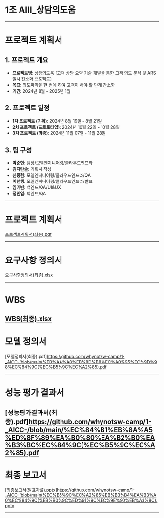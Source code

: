 # 1조 Alll_상담의도움

---------------------------------------

# 프로젝트 계획서

## 1. 프로젝트 개요
- **프로젝트명**: 상담의도움 [고객 상담 요약 기술 개발을 통한 고객 의도 분석 및 ARS 절차 간소화 프로젝트]
- **목표**: 의도파악을 한 번에 하여 고객이 해야 할 단계 간소화
- **기간**: 2024년 8월 - 2025년 1월

## 2. 프로젝트 일정
- **1차 프로젝트 (기획)**: 2024년 8월 19일 - 8월 21일
- **2차 프로젝트 (프로토타입)**: 2024년 10월 22일 - 10월 28일
- **3차 프로젝트 (최종)**: 2024년 11월 07일 - 11월 28일

## 3. 팀 구성
- **박준현**: 팀장/모델엔지니어링/클라우드인프라
- **김다란솔**: 기획서 작성
- **신종현**: 모델엔지니어링/클라우드인프라/QA
- **이현행**: 모델엔지니어링/클라우드인프라/발표
- **임기빈**: 백엔드/QA/UI&UX
- **정인엽**: 백엔드/QA

---------------------------------------

# 프로젝트 계획서
[프로젝트계획서(최종).pdf](https://github.com/whynotsw-camp/1-_AICC-/blob/main/%ED%94%84%EB%A1%9C%EC%A0%9D%ED%8A%B8%EA%B3%84%ED%9A%8D%EC%84%9C(%EC%B5%9C%EC%A2%85).pdf)

----------------------------------------

# 요구사항 정의서
[요구사항정의서(최종).xlsx](https://github.com/whynotsw-camp/1-_AICC-/blob/main/%EC%9A%94%EA%B5%AC%EC%82%AC%ED%95%AD%EC%A0%95%EC%9D%98%EC%84%9C(%EC%B5%9C%EC%A2%85).xlsx)

----------------------------------------

# WBS
[WBS(최종).xlsx](https://github.com/whynotsw-camp/1-_AICC-/blob/main/WBS(%EC%B5%9C%EC%A2%85).xlsx)
-----------------------------------------

# 모델 정의서
[모델정의서(최종).pdf]https://github.com/whynotsw-camp/1-_AICC-/blob/main/%EB%AA%A8%EB%8D%B8%EC%A0%95%EC%9D%98%EC%84%9C(%EC%B5%9C%EC%A2%85).pdf
 
----------------------------------------

# 성능 평가 결과서
[성능평가결과서(최종).pdf]https://github.com/whynotsw-camp/1-_AICC-/blob/main/%EC%84%B1%EB%8A%A5%ED%8F%89%EA%B0%80%EA%B2%B0%EA%B3%BC%EC%84%9C(%EC%B5%9C%EC%A2%85).pdf
-----------------------------------------

# 최종 보고서
[최종보고서(발표자료).pptx]https://github.com/whynotsw-camp/1-_AICC-/blob/main/%EC%B5%9C%EC%A2%85%EB%B3%B4%EA%B3%A0%EC%84%9C(%EB%B0%9C%ED%91%9C%EC%9E%90%EB%A3%8C).pptx

-----------------------------------------

